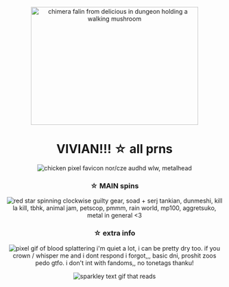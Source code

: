 <p align="center"> <img src="https://64.media.tumblr.com/f776e49a5e2e3e310d932b5de5384571/ae3d6aa5a15a6724-a0/s640x960/ddddea725a39376bc8157901daeed217143f2b7b.pnj" width="390" height="275" alt="chimera falin from delicious in dungeon holding a walking mushroom" /> </p>
<h1 align="center">VIVIAN!!! ☆ all prns</h1>
<p align="center">
<img src="https://64.media.tumblr.com/662aa3b86ba765c8f99a95dd5fa86b95/ab13a976a4e68a06-5a/s75x75_c1/036c53b87a4c51536ac3ac86cd09593ecc8ac3e9.gif" alt="chicken pixel favicon" />
nor/cze audhd wlw, metalhead
</p>
</div>

<h3 align="center">☆ MAIN spins</h3>

<p align="center">
<img src="https://64.media.tumblr.com/e9d5a735458cffccc5c070d53336f1c3/1419020537d2743e-77/s75x75_c1/62124f4a8f46a31f182783432a7827376331587c.gif" alt="red star spinning clockwise" />
guilty gear, soad + serj tankian, dunmeshi, kill la kill, tbhk, animal jam, petscop, pmmm, rain world, mp100, aggretsuko, metal in general <3
</p>
</div>

<h3 align="center">☆ extra info</h3>
<p align="center">
<img src="https://64.media.tumblr.com/f57468fd0e968dfcdce28974d3f3a4b6/4149a1d35ab9816c-bc/s75x75_c1/df472fffe7b0b12ad2e4cdf550a8610d17e5c9d7.gif" alt="pixel gif of blood splattering" />
i'm quiet a lot, i can be pretty dry too. if you crown / whisper me and i dont respond i forgot,,, basic dni, proshit zoos pedo gtfo. i don't int with fandoms,, no tonetags thanku!
</p>
</div>

<p align="center">
<img src="https://64.media.tumblr.com/ea859989511cf5395debfb4aa3649bdd/6ff404ca193e35a9-4f/s250x400/d078638f5b2fb28a2160fd34835fb12c6f1b6173.gif" alt="sparkley text gif that reads "i heart wolves" />
</p>
</div>
